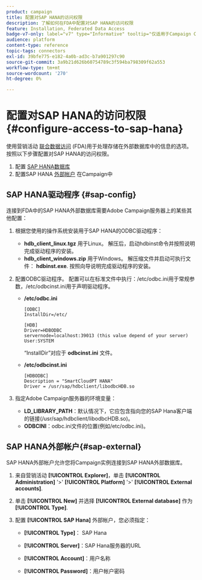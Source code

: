 ```yaml
---
product: campaign
title: 配置对SAP HANA的访问权限
description: 了解如何在FDA中配置对SAP HANA的访问权限
feature: Installation, Federated Data Access
badge-v7-only: label="v7" type="Informative" tooltip="仅适用于Campaign Classicv7"
audience: platform
content-type: reference
topic-tags: connectors
exl-id: 39bfe775-e182-4a0b-ad3c-b7a901297c90
source-git-commit: 3a9b21d626b60754789c3f594ba798309f62a553
workflow-type: tm+mt
source-wordcount: '270'
ht-degree: 0%

---
```


# 配置对SAP HANA的访问权限 {#configure-access-to-sap-hana}



使用营销活动 [联合数据访问](../../installation/using/about-fda.md) (FDA)用于处理存储在外部数据库中的信息的选项。 按照以下步骤配置对SAP HANA的访问权限。

1. 配置 [SAP HANA数据库](#sap-config)
1. 配置SAP HANA [外部帐户](#sap-external) 在Campaign中

## SAP HANA驱动程序 {#sap-config}

连接到FDA中的SAP HANA外部数据库需要Adobe Campaign服务器上的某些其他配置：

1. 根据您使用的操作系统安装用于SAP HANA的ODBC驱动程序：

   * **hdb_client_linux.tgz** 用于Linux。 解压后，启动hdbinst命令并按照说明完成驱动程序的安装。
   * **hdb_client_windows.zip** 用于Windows。 解压缩文件并启动可执行文件： **hdbinst.exe**. 按照向导说明完成驱动程序的安装。

1. 配置ODBC驱动程序。 配置可以在标准文件中执行：/etc/odbc.ini用于常规参数，/etc/odbcinst.ini用于声明驱动程序。

   * **/etc/odbc.ini**

     ```
     [ODBC]
     InstallDir=/etc/
     
     [HDB]
     Driver=HDBODBC
     servernode=localhost:39013 (this value depend of your server)
     User:SYSTEM
     ```

     “InstallDir”对应于 **odbcinst.ini** 文件。

   * **/etc/odbcinst.ini**

     ```
     [HDBODBC]
     Description = "SmartCloudPT HANA"
     Driver = /usr/sap/hdbclient/libodbcHDB.so
     ```

1. 指定Adobe Campaign服务器的环境变量：

   * **LD_LIBRARY_PATH**：默认情况下，它应包含指向您的SAP Hana客户端的链接(/usr/sap/hdbclient/libodbcHDB.so)。
   * **ODBCINI**：odbc.ini文件的位置(例如/etc/odbc.ini)。

## SAP HANA外部帐户{#sap-external}

SAP HANA外部帐户允许您将Campaign实例连接到SAP HANA外部数据库。

1. 来自营销活动 **[!UICONTROL Explorer]**，单击 **[!UICONTROL Administration]** &#39;>&#39; **[!UICONTROL Platform]** &#39;>&#39; **[!UICONTROL External accounts]**.

1. 单击 **[!UICONTROL New]** 并选择 **[!UICONTROL External database]** 作为 **[!UICONTROL Type]**.

1. 配置 **[!UICONTROL SAP Hana]** 外部帐户，您必须指定：

   * **[!UICONTROL Type]**： SAP Hana

   * **[!UICONTROL Server]**：SAP Hana服务器的URL

   * **[!UICONTROL Account]**：用户名称

   * **[!UICONTROL Password]**：用户帐户密码
